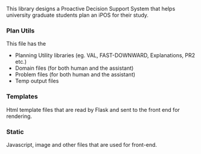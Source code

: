 This library designs a Proactive Decision Support System that helps university graduate students plan an iPOS for their study.

### Plan Utils

This file has the
+ Planning Utility libraries (eg. VAL, FAST-DOWNWARD, Explanations, PR2 etc.)
+ Domain files (for both human and the assistant)
+ Problem files (for both human and the assistant)
+ Temp output files

### Templates

Html template files that are read by Flask and sent to the front end for rendering.

### Static

Javascript, image and other files that are used for front-end.
